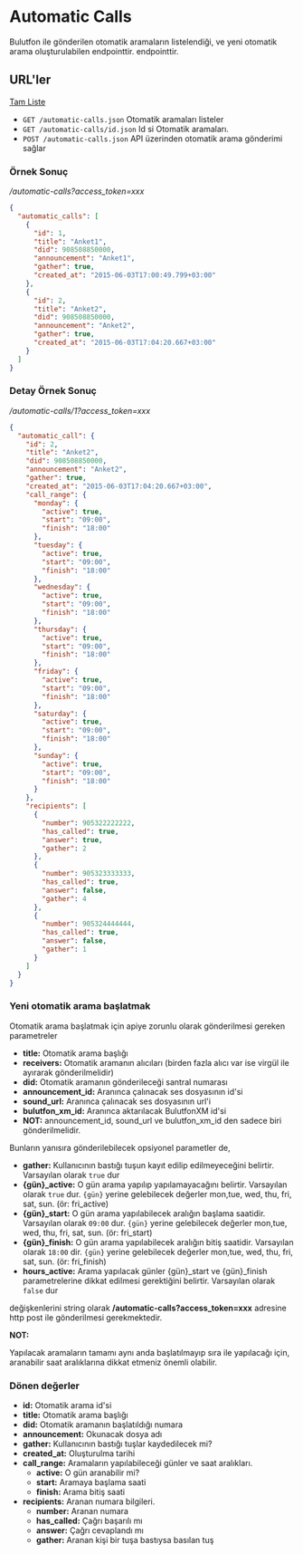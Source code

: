 # Automatic Calls

Bulutfon ile gönderilen otomatik aramaların listelendiği, ve yeni otomatik arama oluşturulabilen endpointtir. endpointtir.

## URL'ler

[Tam Liste](http://api.bulutfon.com/docs#!/Automatic_Call)

* `GET /automatic-calls.json` Otomatik aramaları listeler
* `GET /automatic-calls/id.json` Id si Otomatik aramaları.
* `POST /automatic-calls.json` API üzerinden otomatik arama gönderimi sağlar

### Örnek Sonuç

*/automatic-calls?access_token=xxx*

```json
{
  "automatic_calls": [
    {
      "id": 1,
      "title": "Anket1",
      "did": 908508850000,
      "announcement": "Anket1",
      "gather": true,
      "created_at": "2015-06-03T17:00:49.799+03:00"
    },
    {
      "id": 2,
      "title": "Anket2",
      "did": 908508850000,
      "announcement": "Anket2",
      "gather": true,
      "created_at": "2015-06-03T17:04:20.667+03:00"
    }
  ]
}
```

### Detay Örnek Sonuç

*/automatic-calls/1?access_token=xxx*

```json
{
  "automatic_call": {
    "id": 2,
    "title": "Anket2",
    "did": 908508850000,
    "announcement": "Anket2",
    "gather": true,
    "created_at": "2015-06-03T17:04:20.667+03:00",
    "call_range": {
      "monday": {
        "active": true,
        "start": "09:00",
        "finish": "18:00"
      },
      "tuesday": {
        "active": true,
        "start": "09:00",
        "finish": "18:00"
      },
      "wednesday": {
        "active": true,
        "start": "09:00",
        "finish": "18:00"
      },
      "thursday": {
        "active": true,
        "start": "09:00",
        "finish": "18:00"
      },
      "friday": {
        "active": true,
        "start": "09:00",
        "finish": "18:00"
      },
      "saturday": {
        "active": true,
        "start": "09:00",
        "finish": "18:00"
      },
      "sunday": {
        "active": true,
        "start": "09:00",
        "finish": "18:00"
      }
    },
    "recipients": [
      {
        "number": 905322222222,
        "has_called": true,
        "answer": true,
        "gather": 2
      },
      {
        "number": 905323333333,
        "has_called": true,
        "answer": false,
        "gather": 4
      },
      {
        "number": 905324444444,
        "has_called": true,
        "answer": false,
        "gather": 1
      }
    ]
  }
}
```

### Yeni otomatik arama başlatmak

Otomatik arama başlatmak için apiye zorunlu olarak gönderilmesi gereken parametreler

* **title:** Otomatik arama başlığı
* **receivers:** Otomatik aramanın alıcıları (birden fazla alıcı var ise virgül ile ayırarak gönderilmelidir)
* **did:** Otomatik aramanın gönderileceği santral numarası
* **announcement_id:** Aranınca çalınacak ses dosyasının id'si
* **sound_url:** Aranınca çalınacak ses dosyasının url'i
* **bulutfon_xm_id:** Aranınca aktarılacak BulutfonXM id'si
* **NOT:** announcement_id, sound_url ve bulutfon_xm_id den sadece biri gönderilmelidir. 

Bunların yanısıra gönderilebilecek opsiyonel parametler de,
* **gather:** Kullanıcının bastığı tuşun kayıt edilip edilmeyeceğini belirtir. Varsayılan olarak `true` dur
* **{gün}_active:** O gün arama yapılıp yapılamayacağını belirtir. Varsayılan olarak `true` dur. `{gün}` yerine gelebilecek değerler mon,tue, wed, thu, fri, sat, sun. (ör: fri_active)
* **{gün}_start:** O gün arama yapılabilecek aralığın başlama saatidir. Varsayılan olarak `09:00` dur. `{gün}` yerine gelebilecek değerler mon,tue, wed, thu, fri, sat, sun. (ör: fri_start)
* **{gün}_finish:** O gün arama yapılabilecek aralığın bitiş saatidir. Varsayılan olarak `18:00` dir. `{gün}` yerine gelebilecek değerler mon,tue, wed, thu, fri, sat, sun. (ör: fri_finish)
* **hours_active:** Arama yapılacak günler {gün}_start ve {gün}_finish parametrelerine dikkat edilmesi gerektiğini belirtir. Varsayılan olarak `false` dur

değişkenlerini string olarak **/automatic-calls?access_token=xxx** adresine http post ile gönderilmesi gerekmektedir.

**NOT:**

Yapılacak aramaların tamamı aynı anda başlatılmayıp sıra ile yapılacağı için, aranabilir saat aralıklarına dikkat etmeniz önemli olabilir.

### Dönen değerler

* **id:** Otomatik arama id'si
* **title:** Otomatik arama başlığı
* **did:** Otomatik aramanın başlatıldığı numara
* **announcement:** Okunacak dosya adı
* **gather:** Kullanıcının bastığı tuşlar kaydedilecek mi?
* **created_at:** Oluşturulma tarihi
* **call_range:** Aramaların yapılabileceği günler ve saat aralıkları.
    * **active:** O gün aranabilir mi?
    * **start:** Aramaya başlama saati
    * **finish:** Arama bitiş saati
* **recipients:** Aranan numara bilgileri.
    * **number:** Aranan numara
    * **has_called:** Çağrı başarılı mı
    * **answer:** Çağrı cevaplandı mı
    * **gather:** Aranan kişi bir tuşa bastıysa basılan tuş
